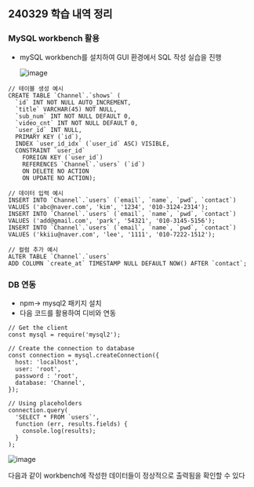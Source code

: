 ## 240329 학습 내역 정리

### MySQL workbench 활용
- mySQL workbench를 설치하여 GUI 환경에서 SQL 작성 실습을 진행

  ![image](https://github.com/kimsunhoon/devcourse/assets/96249610/c0d20d54-8082-498c-abba-22e52fe2f2ce)
```
// 테이블 생성 예시
CREATE TABLE `Channel`.`shows` (
  `id` INT NOT NULL AUTO_INCREMENT,
  `title` VARCHAR(45) NOT NULL,
  `sub_num` INT NOT NULL DEFAULT 0,
  `video_cnt` INT NOT NULL DEFAULT 0,
  `user_id` INT NULL,
  PRIMARY KEY (`id`),
  INDEX `user_id_idx` (`user_id` ASC) VISIBLE,
  CONSTRAINT `user_id`
    FOREIGN KEY (`user_id`)
    REFERENCES `Channel`.`users` (`id`)
    ON DELETE NO ACTION
    ON UPDATE NO ACTION);
```
```
// 데이터 입력 예시
INSERT INTO `Channel`.`users` (`email`, `name`, `pwd`, `contact`) VALUES ('abc@naver.com', 'kim', '1234', '010-3124-2314');
INSERT INTO `Channel`.`users` (`email`, `name`, `pwd`, `contact`) VALUES ('add@gmail.com', 'park', '54321', '010-3145-5156');
INSERT INTO `Channel`.`users` (`email`, `name`, `pwd`, `contact`) VALUES ('kkiiu@naver.com', 'lee', '1111', '010-7222-1512');
```
```
// 컬럼 추가 예시
ALTER TABLE `Channel`.`users` 
ADD COLUMN `create_at` TIMESTAMP NULL DEFAULT NOW() AFTER `contact`;
```

### DB 연동
- npm-> mysql2 패키지 설치
- 다음 코드를 활용하여 디비와 연동
```
// Get the client
const mysql = require('mysql2');

// Create the connection to database
const connection = mysql.createConnection({
  host: 'localhost',
  user: 'root',
  password : 'root',
  database: 'Channel',
});

// Using placeholders
connection.query(
  'SELECT * FROM `users`',
  function (err, results.fields) {
    console.log(results);
  }
);
```

![image](https://github.com/kimsunhoon/devcourse/assets/96249610/adef59a9-0093-4138-93ab-44cec8b1b2c7)

다음과 같이 workbench에 작성한 데이터들이 정상적으로 출력됨을 확인할 수 있다
